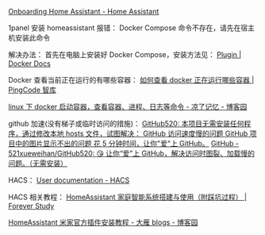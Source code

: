 [Onboarding Home Assistant - Home Assistant](https://www.home-assistant.io/getting-started/onboarding/)

1panel 安装 homeassistant 报错：
Docker Compose 命令不存在，请先在宿主机安装此命令

解决办法：
首先在电脑上安装好 Docker Compose，安装方法见：
[Plugin \| Docker Docs](https://docs.docker.com/compose/install/linux/#install-using-the-repository)

Docker 查看当前正在运行的有哪些容器：
[如何查看 docker 正在运行哪些容器 \| PingCode 智库](https://docs.pingcode.com/baike/3477985)

[linux 下 docker 启动容器，查看容器、进程、日志等命令 - 凉了记忆 - 博客园](https://www.cnblogs.com/ketoli/p/14120199.html)

github 加速(没有梯子或临时访问的措施)：
[GitHub520: 本项目无需安装任何程序，通过修改本地 hosts 文件，试图解决： GitHub 访问速度慢的问题 GitHub 项目中的图片显示不出的问题 花 5 分钟时间，让你"爱"上 GitHub。](https://gitee.com/klmahuaw/GitHub520)
[GitHub - 521xueweihan/GitHub520: :kissing_heart: 让你“爱”上 GitHub，解决访问时图裂、加载慢的问题。（无需安装）](https://github.com/521xueweihan/GitHub520)

HACS：
[User documentation - HACS](https://hacs.xyz/docs/use/)

HACS 相关教程：
[HomeAssistant 家庭智能系统搭建与使用（附踩坑过程） \| Forever Study](https://www.yydnas.cn/2024/02/22/2024.02.22-HomeAssistant%E5%AE%B6%E5%BA%AD%E6%99%BA%E8%83%BD%E7%B3%BB%E7%BB%9F%E6%90%AD%E5%BB%BA%E4%B8%8E%E4%BD%BF%E7%94%A8%EF%BC%88%E9%99%84%E8%B8%A9%E5%9D%91%E8%BF%87%E7%A8%8B%EF%BC%89/)

[HomeAssistant 米家官方插件安装教程 - 大雁 blogs - 博客园](https://www.cnblogs.com/dyanbk/p/19023610)
